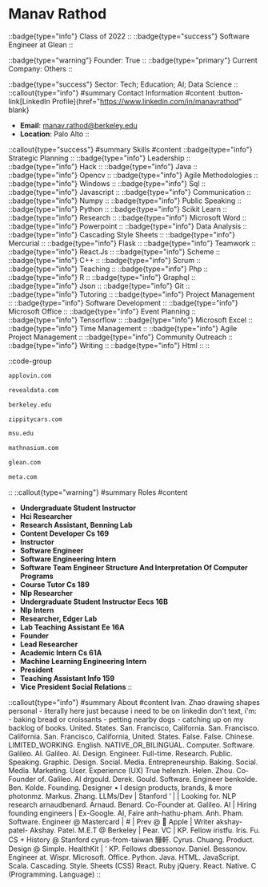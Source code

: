 # Manav Rathod
::badge{type="info"}
Class of 2022
::
::badge{type="success"}
Software Engineer at Glean
::

::badge{type="warning"}
Founder: True
::
::badge{type="primary"}
Current Company: Others
::

::badge{type="success"}
Sector: Tech; Education; AI; Data Science
::
::callout{type="info"}
#summary
Contact Information
#content
:button-link[LinkedIn Profile]{href="https://www.linkedin.com/in/manavrathod" blank}
- **Email**: manav.rathod@berkeley.edu
- **Location**: Palo Alto
::

::callout{type="success"}
#summary
Skills
#content
::badge{type="info"}
Strategic Planning
::
::badge{type="info"}
Leadership
::
::badge{type="info"}
Hack
::
::badge{type="info"}
Java
::
::badge{type="info"}
Opencv
::
::badge{type="info"}
Agile Methodologies
::
::badge{type="info"}
Windows
::
::badge{type="info"}
Sql
::
::badge{type="info"}
Javascript
::
::badge{type="info"}
Communication
::
::badge{type="info"}
Numpy
::
::badge{type="info"}
Public Speaking
::
::badge{type="info"}
Python
::
::badge{type="info"}
Scikit Learn
::
::badge{type="info"}
Research
::
::badge{type="info"}
Microsoft Word
::
::badge{type="info"}
Powerpoint
::
::badge{type="info"}
Data Analysis
::
::badge{type="info"}
Cascading Style Sheets
::
::badge{type="info"}
Mercurial
::
::badge{type="info"}
Flask
::
::badge{type="info"}
Teamwork
::
::badge{type="info"}
React.Js
::
::badge{type="info"}
Scheme
::
::badge{type="info"}
C++
::
::badge{type="info"}
Scrum
::
::badge{type="info"}
Teaching
::
::badge{type="info"}
Php
::
::badge{type="info"}
R
::
::badge{type="info"}
Graphql
::
::badge{type="info"}
Json
::
::badge{type="info"}
Git
::
::badge{type="info"}
Tutoring
::
::badge{type="info"}
Project Management
::
::badge{type="info"}
Software Development
::
::badge{type="info"}
Microsoft Office
::
::badge{type="info"}
Event Planning
::
::badge{type="info"}
Tensorflow
::
::badge{type="info"}
Microsoft Excel
::
::badge{type="info"}
Time Management
::
::badge{type="info"}
Agile Project Management
::
::badge{type="info"}
Community Outreach
::
::badge{type="info"}
Writing
::
::badge{type="info"}
Html
::
::

::code-group
```bash [AppLovin]
applovin.com
```
```bash [Reveal]
revealdata.com
```
```bash [UC Berkeley]
berkeley.edu
```
```bash [Zippity]
zippitycars.com
```
```bash [Michigan State University]
msu.edu
```
```bash [Mathnasium]
mathnasium.com
```
```bash [Glean]
glean.com
```
```bash [Meta]
meta.com
```
::
::callout{type="warning"}
#summary
Roles
#content
- **Undergraduate Student Instructor**
- **Hci Researcher**
- **Research Assistant, Benning Lab**
- **Content Developer Cs 169**
- **Instructor**
- **Software Engineer**
- **Software Engineering Intern**
- **Software Team Engineer Structure And Interpretation Of Computer Programs**
- **Course Tutor Cs 189**
- **Nlp Researcher**
- **Undergraduate Student Instructor Eecs 16B**
- **Nlp Intern**
- **Researcher, Edger Lab**
- **Lab Teaching Assistant Ee 16A**
- **Founder**
- **Lead Researcher**
- **Academic Intern Cs 61A**
- **Machine Learning Engineering Intern**
- **President**
- **Teaching Assistant Info 159**
- **Vice President Social Relations**
::

::callout{type="info"}
#summary
About
#content
Ivan. Zhao drawing shapes personal - literally here just because i need to be on linkedin don't text, i'm: - baking bread or croissants - petting nearby dogs - catching up on my backlog of books. United. States. San. Francisco, California. San. Francisco. California. San. Francisco, California, United. States. False. False. Chinese. LIMITED_WORKING. English. NATIVE_OR_BILINGUAL. Computer. Software. Galileo. AI. Galileo. AI. Design. Engineer. Full-time. Research. Public. Speaking. Graphic. Design. Social. Media. Entrepreneurship. Baking. Social. Media. Marketing. User. Experience (UX) True helenzh. Helen. Zhou. Co-Founder of. Galileo. AI drgould. Derek. Gould. Software. Engineer benkolde. Ben. Kolde. Founding. Designer • I design products, brands, & more photonmz. Markus. Zhang. LLMs/Dev | Stanford ‘ | | Looking for. NLP research arnaudbenard. Arnaud. Benard. Co-Founder at. Galileo. AI | Hiring founding engineers | Ex-Google. AI, Faire anh-hathu-pham. Anh. Pham. Software. Engineer @ Mastercard | # | Prev @  Apple | Writer akshay-patel- Akshay. Patel. M.E.T @ Berkeley | Pear. VC | KP. Fellow iristfu. Iris. Fu. CS + History @ Stanford cyrus-from-taiwan 驊軒. Cyrus. Chuang. Product. Design @ Simple. HealthKit | ' KP. Fellows dbessonov. Daniel. Bessonov. Engineer at. Wispr. Microsoft. Office. Python. Java. HTML. JavaScript. Scala. Cascading. Style. Sheets (CSS) React. Ruby jQuery. React. Native. C (Programming. Language)
::
